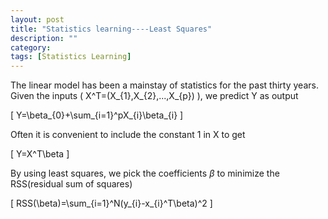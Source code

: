 ```yaml
---
layout: post
title: "Statistics learning----Least Squares"
description: ""
category: 
tags: [Statistics Learning]
---
```


The linear model has been a mainstay of statistics for the past thirty years. Given the inputs \( X^T=(X_{1},X_{2},...,X_{p}) \), we predict Y as output


\[ Y=\beta_{0}+\sum_{i=1}^pX_{i}\beta_{i} \]


Often it is convenient to include the constant 1 in X to get


\[ Y=X^T\beta \]


By using least squares, we pick the coefficients $\beta$ to minimize the RSS(residual sum of squares)


\[ RSS(\beta)=\sum_{i=1}^N(y_{i}-x_{i}^T\beta)^2 \]